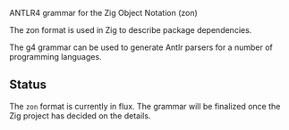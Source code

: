 ANTLR4 grammar for the Zig Object Notation (zon)

The zon format is used in Zig to describe package dependencies.

The g4 grammar can be used to generate Antlr parsers for a number of programming languages.

## Status

The `zon` format is currently in flux. The grammar will be finalized once the Zig project has decided on the details.